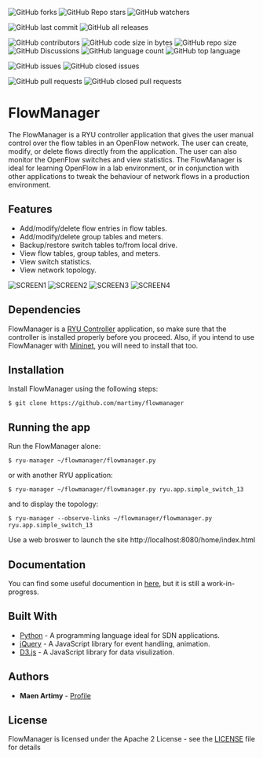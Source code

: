 ![GitHub forks](https://img.shields.io/github/forks/c1x1x00xxPentium/flowmanager?style=social)
![GitHub Repo stars](https://img.shields.io/github/stars/c1x1x00xxPentium/flowmanager?style=social)
![GitHub watchers](https://img.shields.io/github/watchers/c1x1x00xxPentium/flowmanager?style=social)

![GitHub last commit](https://img.shields.io/github/last-commit/c1x1x00xxPentium/flowmanager?color=green&style=for-the-badge)
![GitHub all releases](https://img.shields.io/github/downloads/c1x1x00xxPentium/flowmanager/total?color=green&style=for-the-badge)

![GitHub contributors](https://img.shields.io/github/contributors/c1x1x00xxPentium/flowmanager?color=blue&style=for-the-badge)
![GitHub code size in bytes](https://img.shields.io/github/languages/code-size/c1x1x00xxPentium/flowmanager?color=blue&style=for-the-badge)
![GitHub repo size](https://img.shields.io/github/repo-size/c1x1x00xxPentium/flowmanager?color=blue&style=for-the-badge)
![GitHub Discussions](https://img.shields.io/github/discussions/c1x1x00xxPentium/flowmanager?color=blue&style=for-the-badge)
![GitHub language count](https://img.shields.io/github/languages/count/c1x1x00xxPentium/flowmanager?color=blue&style=for-the-badge)
![GitHub top language](https://img.shields.io/github/languages/top/c1x1x00xxPentium/flowmanager?color=blue&style=for-the-badge)

![GitHub issues](https://img.shields.io/github/issues-raw/c1x1x00xxPentium/flowmanager?color=red&style=for-the-badge)
![GitHub closed issues](https://img.shields.io/github/issues-closed-raw/c1x1x00xxPentium/flowmanager?color=green&style=for-the-badge)

![GitHub pull requests](https://img.shields.io/github/issues-pr-raw/c1x1x00xxPentium/flowmanagercolor=yellow&?style=for-the-badge)
![GitHub closed pull requests](https://img.shields.io/github/issues-pr-closed-raw/c1x1x00xxPentium/flowmanagercolor=green&?style=for-the-badge)

# FlowManager

The FlowManager is a RYU controller application that gives the user manual control over the flow tables in an OpenFlow network. The user can create, modify, or delete flows directly from the application. The user can also monitor the OpenFlow switches and view statistics. The FlowManager is ideal for learning OpenFlow in a lab environment, or in conjunction with other applications to tweak the behaviour of network flows in a production environment. 

## Features
* Add/modify/delete flow entries in flow tables.
* Add/modify/delete group tables and meters.
* Backup/restore switch tables to/from local drive.
* View flow tables, group tables, and meters.
* View switch statistics.
* View network topology.

![SCREEN1](img/screen1.png) ![SCREEN2](img/screen2.png)
![SCREEN3](img/screen3.png) ![SCREEN4](img/screen4.png)

## Dependencies

FlowManager is a [RYU Controller](https://osrg.github.io/ryu/) application, so make sure that the controller is installed properly before you proceed.
Also, if you intend to use FlowManager with [Mininet](http://mininet.org/), you will need to install that too.

## Installation

Install FlowManager using the following steps:

```
$ git clone https://github.com/martimy/flowmanager
```

## Running the app

Run the FlowManager alone:
```
$ ryu-manager ~/flowmanager/flowmanager.py
```

or with another RYU application:

```
$ ryu-manager ~/flowmanager/flowmanager.py ryu.app.simple_switch_13
```

and to display the topology:

```
$ ryu-manager --observe-links ~/flowmanager/flowmanager.py ryu.app.simple_switch_13
```

Use a web broswer to launch the site http://localhost:8080/home/index.html

## Documentation

You can find some useful documention in [here](https://martimy.github.io/flowmanager/), but it is still a work-in-progress.


## Built With

* [Python](https://www.python.org/) - A programming language ideal for SDN applications.
* [jQuery](https://jquery.com/) - A JavaScript library for event handling, animation.
* [D3.js](https://d3js.org/) - A JavaScript library for data visulization. 

## Authors

* **Maen Artimy** - [Profile](http://adhocnode.com)

## License

FlowManager is licensed under the Apache 2 License - see the [LICENSE](LICENSE) file for details

